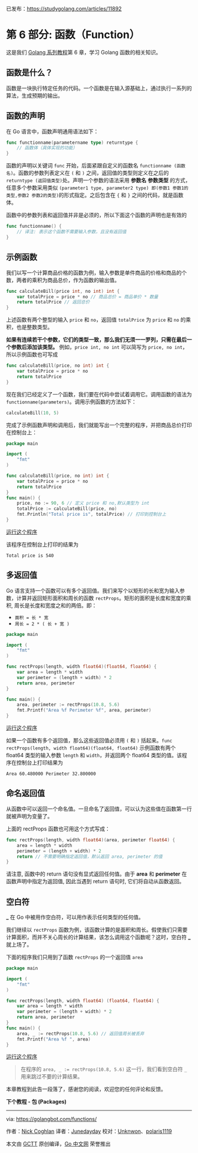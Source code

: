 已发布：https://studygolang.com/articles/11892

# 第 6 部分: 函数（Function）

这是我们 [Golang 系列教程](https://golangbot.com/learn-golang-series/)第 6 章，学习 Golang 函数的相关知识。

## 函数是什么？

函数是一块执行特定任务的代码。一个函数是在输入源基础上，通过执行一系列的算法，生成预期的输出。

## 函数的声明

在 Go 语言中，函数声明通用语法如下：

```go
func functionname(parametername type) returntype {  
    // 函数体（具体实现的功能）
}
```

函数的声明以关键词 `func` 开始，后面紧跟自定义的函数名 `functionname (函数名)`。函数的参数列表定义在 `(` 和 `)` 之间，返回值的类型则定义在之后的 `returntype (返回值类型)`处。声明一个参数的语法采用 **参数名** **参数类型** 的方式，任意多个参数采用类似 `(parameter1 type, parameter2 type) 即(参数1 参数1的类型,参数2 参数2的类型)`的形式指定。之后包含在 `{` 和 `}` 之间的代码，就是函数体。

函数中的参数列表和返回值并非是必须的，所以下面这个函数的声明也是有效的

```go
func functionname() {  
	// 译注: 表示这个函数不需要输入参数，且没有返回值
}
```

## 示例函数

我们以写一个计算商品价格的函数为例，输入参数是单件商品的价格和商品的个数，两者的乘积为商品总价，作为函数的输出值。

```go
func calculateBill(price int, no int) int {  
    var totalPrice = price * no // 商品总价 = 商品单价 * 数量
    return totalPrice // 返回总价
}
```
上述函数有两个整型的输入 `price` 和 `no`，返回值 `totalPrice` 为 `price` 和 `no` 的乘积，也是整数类型。

**如果有连续若干个参数，它们的类型一致，那么我们无须一一罗列，只需在最后一个参数后添加该类型。** 例如，`price int, no int` 可以简写为 `price, no int`，所以示例函数也可写成

```go
func calculateBill(price, no int) int {  
    var totalPrice = price * no
    return totalPrice
}
```

现在我们已经定义了一个函数，我们要在代码中尝试着调用它。调用函数的语法为 `functionname(parameters)`。调用示例函数的方法如下：

```go
calculateBill(10, 5)
```

完成了示例函数声明和调用后，我们就能写出一个完整的程序，并把商品总价打印在控制台上：

```go
package main

import (  
    "fmt"
)

func calculateBill(price, no int) int {  
    var totalPrice = price * no
    return totalPrice
}
func main() {  
    price, no := 90, 6 // 定义 price 和 no,默认类型为 int
    totalPrice := calculateBill(price, no)
    fmt.Println("Total price is", totalPrice) // 打印到控制台上
}
```

[运行这个程序](https://play.golang.org/p/YJlW3g-VZH)

该程序在控制台上打印的结果为

```
Total price is 540
```

## 多返回值

Go 语言支持一个函数可以有多个返回值。我们来写个以矩形的长和宽为输入参数，计算并返回矩形面积和周长的函数 `rectProps`。矩形的面积是长度和宽度的乘积, 周长是长度和宽度之和的两倍。即：

- `面积 = 长 * 宽`
- `周长 = 2 * ( 长 + 宽 )`

```go
package main

import (  
    "fmt"
)

func rectProps(length, width float64)(float64, float64) {  
    var area = length * width
    var perimeter = (length + width) * 2
    return area, perimeter
}

func main() {  
    area, perimeter := rectProps(10.8, 5.6)
    fmt.Printf("Area %f Perimeter %f", area, perimeter) 
}
```

[运行这个程序](https://play.golang.org/p/qAftE_yke_)

如果一个函数有多个返回值，那么这些返回值必须用 `(` 和 `)` 括起来。`func rectProps(length, width float64)(float64, float64)` 示例函数有两个 float64 类型的输入参数 `length` 和 `width`，并返回两个 float64 类型的值。该程序在控制台上打印结果为

```
Area 60.480000 Perimeter 32.800000
```

## 命名返回值

从函数中可以返回一个命名值。一旦命名了返回值，可以认为这些值在函数第一行就被声明为变量了。

上面的 rectProps 函数也可用这个方式写成：

```go
func rectProps(length, width float64)(area, perimeter float64) {  
    area = length * width
    perimeter = (length + width) * 2
    return // 不需要明确指定返回值，默认返回 area, perimeter 的值
}
```

请注意, 函数中的 return 语句没有显式返回任何值。由于 **area** 和 **perimeter** 在函数声明中指定为返回值, 因此当遇到 return 语句时, 它们将自动从函数返回。

## 空白符

**_** 在 Go 中被用作空白符，可以用作表示任何类型的任何值。

我们继续以 `rectProps` 函数为例，该函数计算的是面积和周长。假使我们只需要计算面积，而并不关心周长的计算结果，该怎么调用这个函数呢？这时，空白符 **_** 就上场了。

下面的程序我们只用到了函数 `rectProps` 的一个返回值 `area`

```go
package main

import (  
    "fmt"
)

func rectProps(length, width float64) (float64, float64) {  
    var area = length * width
    var perimeter = (length + width) * 2
    return area, perimeter
}
func main() {  
    area, _ := rectProps(10.8, 5.6) // 返回值周长被丢弃
    fmt.Printf("Area %f ", area)
}
```

[运行这个程序](https://play.golang.org/p/IkugSH1jIt)

> 在程序的 `area, _ := rectProps(10.8, 5.6)` 这一行，我们看到空白符 `_` 用来跳过不要的计算结果。

本章教程到此告一段落了，感谢您的阅读，欢迎您的任何评论和反馈。

**下个教程 - 包 (Packages)**

-------
via: https://golangbot.com/functions/

作者：[Nick Coghlan](https://golangbot.com/about/)
译者：[Junedayday](https://github.com/Junedayday)
校对：[Unknwon](https://github.com/Unknwon)、[polaris1119](https://github.com/polaris1119)

本文由 [GCTT](https://github.com/studygolang/GCTT) 原创编译，[Go 中文网](https://studygolang.com/) 荣誉推出
